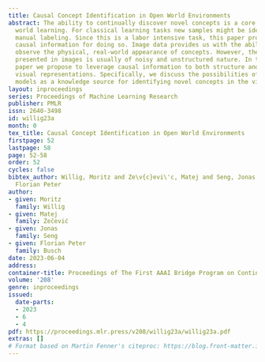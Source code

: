 ```yaml
---
title: Causal Concept Identification in Open World Environments
abstract: The ability to continually discover novel concepts is a core task in open
  world learning. For classical learning tasks new samples might be identified via
  manual labeling. Since this is a labor intensive task, this paper proposes to utilize
  causal information for doing so. Image data provides us with the ability to directly
  observe the physical, real-world appearance of concepts. However, the information
  presented in images is usually of noisy and unstructured nature. In this position
  paper we propose to leverage causal information to both structure and causally connect
  visual representations. Specifically, we discuss the possibilities of using causal
  models as a knowledge source for identifying novel concepts in the visual domain.
layout: inproceedings
series: Proceedings of Machine Learning Research
publisher: PMLR
issn: 2640-3498
id: willig23a
month: 0
tex_title: Causal Concept Identification in Open World Environments
firstpage: 52
lastpage: 58
page: 52-58
order: 52
cycles: false
bibtex_author: Willig, Moritz and Ze\v{c}evi\'c, Matej and Seng, Jonas and Busch,
  Florian Peter
author:
- given: Moritz
  family: Willig
- given: Matej
  family: Zečević
- given: Jonas
  family: Seng
- given: Florian Peter
  family: Busch
date: 2023-06-04
address: 
container-title: Proceedings of The First AAAI Bridge Program on Continual Causality
volume: '208'
genre: inproceedings
issued:
  date-parts:
  - 2023
  - 6
  - 4
pdf: https://proceedings.mlr.press/v208/willig23a/willig23a.pdf
extras: []
# Format based on Martin Fenner's citeproc: https://blog.front-matter.io/posts/citeproc-yaml-for-bibliographies/
---
```

